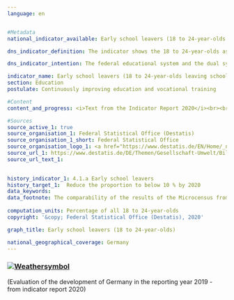 ```yaml
---
language: en    


#Metadata    
national_indicator_available: Early school leavers (18 to 24-year-olds leaving school without graduation)    

dns_indicator_definition: The indicator shows the 18 to 24-year-olds as a proportion of all people in the same age group who currently do not attend any school or an institution of higher education, who are not attending any continuing education/training programmes and who have not completed upper secondary education (ISCED level 3 - university entrance qualification or completed course of vocational training).    

dns_indicator_intention: The federal educational system and the dual system of vocational training are the cornerstones of future-orientated qualifications for young people in Germany. Failure to complete school or vocational training poses a risk of poverty and places a strain on the social welfare systems. In line with the “Europe 2020” strategy of the European Union, the German Government has therefore set itself the target of reducing the proportion of early school leavers among all persons in the same age group to below 10 % by 2020.    

indicator_name: Early school leavers (18 to 24-year-olds leaving school without graduation)    
section: Education    
postulate: Continuously improving education and vocational training    

#Content    
content_and_progress: <i>Text from the Indicator Report 2020</i><br><br>The term “early school leavers” does not refer to the young “high achievers”, who obtain a school leaving certificate before the regular period of schooling ends. Nor should the term be confused with school drop-outs. On the contrary, it refers to people between 18 and 24 years of age who neither have obtained a higher education entrance qualification such as “Abitur” or “Fachhochschulreife” (for universities in general or universities of applied sciences), nor have completed vocational training and who are not attending initial and continuing education/ training programmes. This means that even those young people who, for example, have successfully completed “Hauptschule” or “Realschule” (lower secondary education, ISCED level 2) but are no longer participating in the education process are also counted as early school leavers. Moreover, it is not possible to conclude what type of educational institution they last attended and at what time.<br><br>The information originates from the microcensus, whose annual sample survey covers 1 % of the population. The annual school statistics, which is a coordinated Länder statistics, provides supplementary information also published by the Federal Statistical Office.<br><br>In 2017, according to provisional results, the indicator value was 10.1 %, i.e. there were a total of 614,000 young people without completed upper secondary education who were not or no longer undergoing (vocational) training or continuing education. The 2020 target has not yet been achieved.<br><br>Between 1999 and 2005, the gender-specific indicator values deviated from the total values to varying degrees and in different directions. Since 2006, there have been fewer women than men leaving school early without a certificate of completion. For instance, the figures were 9.0 % for women and 11.1 % for men in 2017.<br><br>According to school statistics, a total of around 52,685 young people (6.6 % of the resident population of the same age) left school without a “Hauptschule” certificate in 2016. Compared with 1999, this is a decline of somewhat more than a third. Here, too, the share of young women continues to be considerably lower (4.8 %) than that of young men (8.6 %).<br><br>Among school leavers with a school certificate, 16.9 % (134,389) of the resident population of the same age hold a secondary general school certificate, 44.8 % (356,812) a school leaving certificate after year 10, 32.5 % (287,298) a general university entrance qualification and 0.1 % (628) an entrance qualification for universities of applied sciences – all data referring to 2017. Since 1999, two types of certificates have seen particularly large changes over the course of time. Thus, the share of people with a secondary general school certificate fell by 9.2 percentage points, while the share of people with university entrance qualification rose by 7.8 percentage points (both as a proportion of the population of the same age).<br><br>Another indicator that relates to this subject matter is 10.1 “Foreign school graduates”.    

#Sources    
source_active_1: true
source_organisation_1: Federal Statistical Office (Destatis)
source_organisation_1_short: Federal Statistical Office
source_organisation_logo_1: <a href="https://www.destatis.de/EN/Home/_node.html"><img src="https://g205sdgs.github.io/sdg-indicators/public/logosEn/destatis.png" alt=" Federal Statistical Office" title="Click here to visit the homepage of the organization" /></a>
source_url_1: https://www.destatis.de/DE/Themen/Gesellschaft-Umwelt/Bildung-Forschung-Kultur/Bildungsstand/Publikationen/Downloads-Bildungsstand/bildungsindikatoren-1023017197004.pdf?__blob=publicationFile                        
source_url_text_1:                         
    

history_indicator_1: 4.1.a Early school leavers                    
history_target_1:  Reduce the proportion to below 10 % by 2020     
data_keywords:    
data_footnote: The comparability of the results of the Microcensus from 2016 onwards with previous years is limited by methodological effects that can be traced back to the Microcensus 2016 (including the change of the sample basis with the 2011 census). A further effect influencing the results in 2016 is associated with the unusually high level of immigration, especially by persons seeking protection. Many of these immigrants are in the 15-24 age group. These persons are included in the population data and, where applicable, in educational programs in the transition zone (ISCED 244 or ISCED 254), predominantly for learning German.    
    
computation_units: Percentage of all 18 to 24-year-olds    
copyright: '&copy; Federal Statistical Office (Destatis), 2020'    

graph_title: Early school leavers (18 to 24-year-olds)    

national_geographical_coverage: Germany    
---    
```

<div>
  <div class="my-header">
    <h3>
      <a href="https://sustainabledevelopment-deutschland.github.io/en/status/"><img src="https://g205sdgs.github.io/sdg-indicators/public/Wettersymbole/Blitz.png" title="The indicator is not moving in the right direction so that the gap to the target value is widening" alt="Weathersymbol" />
      </a>
    </h3>
  </div>
  <div class="my-header-note">
    <span> (Evaluation of the development of Germany in the reporting year 2019 - from indicator report 2020)</span>
  </div>
</div>